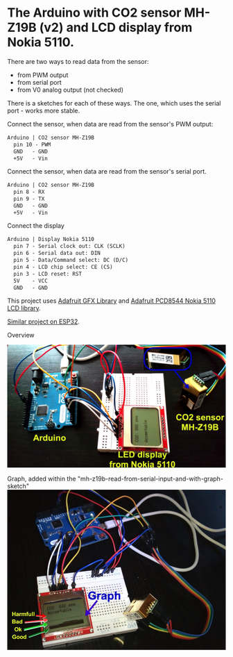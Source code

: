 # The Arduino with CO2 sensor MH-Z19B (v2) and LCD display from Nokia 5110.
There are two ways to read data from the sensor:
* from PWM output 
* from serial port
* from V0 analog output (not checked)

There is a sketches for each of these ways. The one, which uses the serial port - works more stable.

Connect the sensor, when data are read from the sensor's PWM output:
```
Arduino | CO2 sensor MH-Z19B
  pin 10 - PWM
  GND   - GND
  +5V   - Vin
```
Connect the sensor, when data are read from the sensor's serial port.
```
Arduino | CO2 sensor MH-Z19B
  pin 8 - RX
  pin 9 - TX
  GND   - GND
  +5V   - Vin
```
Connect the display
```
Arduino | Display Nokia 5110
  pin 7 - Serial clock out: CLK (SCLK)
  pin 6 - Serial data out: DIN
  pin 5 - Data/Command select: DC (D/C)
  pin 4 - LCD chip select: CE (CS)
  pin 3 - LCD reset: RST
  5V    - VCC
  GND   - GND
```
This project uses [Adafruit GFX Library](https://github.com/adafruit/Adafruit-GFX-Library) and [Adafruit PCD8544 Nokia 5110 LCD library](https://github.com/adafruit/Adafruit-PCD8544-Nokia-5110-LCD-library).

[Similar project on ESP32](https://github.com/satr/esp32-with-co2-sensor-mh-z19b-and-lcd-display-nokia-5110).


Overview

![](docs/images/arduino-with-co2-sensor-mh-z19b.jpg)

Graph, added within the "mh-z19b-read-from-serial-input-and-with-graph-sketch"
![](docs/images/arduino-with-co2-sensor-mh-z19b-and-graph.jpg)
